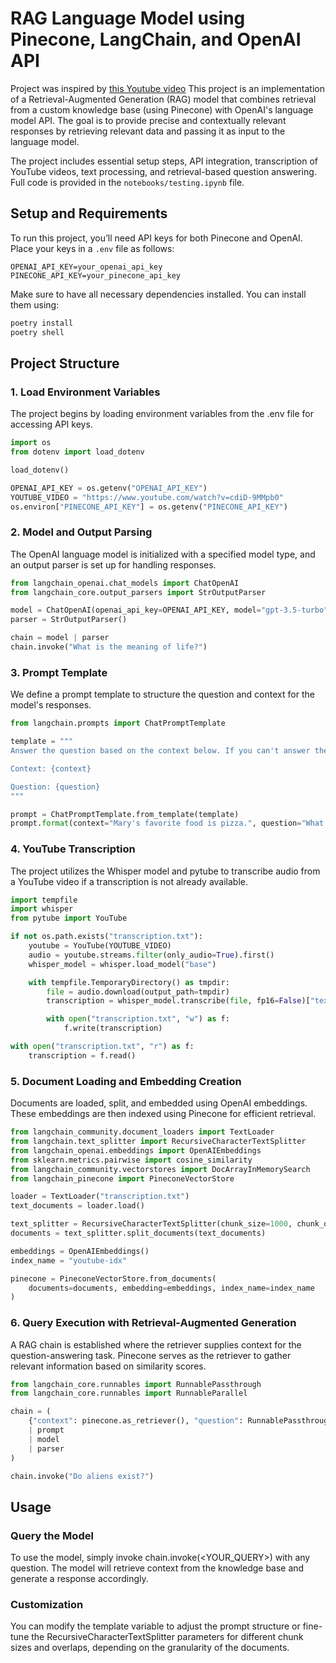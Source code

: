 # RAG Language Model using Pinecone, LangChain, and OpenAI API

Project was inspired by [this Youtube video](https://www.youtube.com/watch?v=BrsocJb-fAo&list=PLm6JKTYp_lsYob9yAS_yZmDXYKga3VciZ)
This project is an implementation of a Retrieval-Augmented Generation (RAG) model that combines retrieval from a custom knowledge base (using Pinecone) with OpenAI's language model API. The goal is to provide precise and contextually relevant responses by retrieving relevant data and passing it as input to the language model.

The project includes essential setup steps, API integration, transcription of YouTube videos, text processing, and retrieval-based question answering. Full code is provided in the `notebooks/testing.ipynb` file.

## Setup and Requirements

To run this project, you’ll need API keys for both Pinecone and OpenAI. Place your keys in a `.env` file as follows:

```env
OPENAI_API_KEY=your_openai_api_key
PINECONE_API_KEY=your_pinecone_api_key
```

Make sure to have all necessary dependencies installed. You can install them using:
```bash
poetry install
poetry shell
```
## Project Structure

### 1. Load Environment Variables
The project begins by loading environment variables from the .env file for accessing API keys.
```python
import os
from dotenv import load_dotenv

load_dotenv()

OPENAI_API_KEY = os.getenv("OPENAI_API_KEY")
YOUTUBE_VIDEO = "https://www.youtube.com/watch?v=cdiD-9MMpb0"
os.environ["PINECONE_API_KEY"] = os.getenv("PINECONE_API_KEY")
```

### 2. Model and Output Parsing
The OpenAI language model is initialized with a specified model type, and an output parser is set up for handling responses.
```python
from langchain_openai.chat_models import ChatOpenAI
from langchain_core.output_parsers import StrOutputParser

model = ChatOpenAI(openai_api_key=OPENAI_API_KEY, model="gpt-3.5-turbo")
parser = StrOutputParser()

chain = model | parser
chain.invoke("What is the meaning of life?")
```


### 3. Prompt Template
We define a prompt template to structure the question and context for the model's responses.
```python
from langchain.prompts import ChatPromptTemplate

template = """
Answer the question based on the context below. If you can't answer the question, reply "I don't know".

Context: {context}

Question: {question}
"""

prompt = ChatPromptTemplate.from_template(template)
prompt.format(context="Mary's favorite food is pizza.", question="What is Mary's favorite food?")
```


### 4. YouTube Transcription
The project utilizes the Whisper model and pytube to transcribe audio from a YouTube video if a transcription is not already available.
```python
import tempfile
import whisper
from pytube import YouTube  

if not os.path.exists("transcription.txt"):
    youtube = YouTube(YOUTUBE_VIDEO)
    audio = youtube.streams.filter(only_audio=True).first()
    whisper_model = whisper.load_model("base")

    with tempfile.TemporaryDirectory() as tmpdir:
        file = audio.download(output_path=tmpdir)
        transcription = whisper_model.transcribe(file, fp16=False)["text"].strip()

        with open("transcription.txt", "w") as f:
            f.write(transcription)

with open("transcription.txt", "r") as f:
    transcription = f.read()
```


### 5. Document Loading and Embedding Creation
Documents are loaded, split, and embedded using OpenAI embeddings. These embeddings are then indexed using Pinecone for efficient retrieval.
```python
from langchain_community.document_loaders import TextLoader
from langchain.text_splitter import RecursiveCharacterTextSplitter
from langchain_openai.embeddings import OpenAIEmbeddings
from sklearn.metrics.pairwise import cosine_similarity
from langchain_community.vectorstores import DocArrayInMemorySearch
from langchain_pinecone import PineconeVectorStore

loader = TextLoader("transcription.txt")
text_documents = loader.load()

text_splitter = RecursiveCharacterTextSplitter(chunk_size=1000, chunk_overlap=20)
documents = text_splitter.split_documents(text_documents)

embeddings = OpenAIEmbeddings()
index_name = "youtube-idx"

pinecone = PineconeVectorStore.from_documents(
    documents=documents, embedding=embeddings, index_name=index_name
)
```


### 6. Query Execution with Retrieval-Augmented Generation
A RAG chain is established where the retriever supplies context for the question-answering task. Pinecone serves as the retriever to gather relevant information based on similarity scores.
```python
from langchain_core.runnables import RunnablePassthrough
from langchain_core.runnables import RunnableParallel

chain = (
    {"context": pinecone.as_retriever(), "question": RunnablePassthrough()} 
    | prompt 
    | model 
    | parser
)

chain.invoke("Do aliens exist?")
```


## Usage

### Query the Model
To use the model, simply invoke chain.invoke(<YOUR_QUERY>) with any question. The model will retrieve context from the knowledge base and generate a response accordingly.

### Customization
You can modify the template variable to adjust the prompt structure or fine-tune the RecursiveCharacterTextSplitter parameters for different chunk sizes and overlaps, depending on the granularity of the documents.







